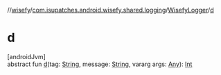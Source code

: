 //[wisefy](../../../index.md)/[com.isupatches.android.wisefy.shared.logging](../index.md)/[WisefyLogger](index.md)/[d](d.md)

# d

[androidJvm]\
abstract fun [d](d.md)(tag: [String](https://kotlinlang.org/api/latest/jvm/stdlib/kotlin/-string/index.html), message: [String](https://kotlinlang.org/api/latest/jvm/stdlib/kotlin/-string/index.html), vararg args: [Any](https://kotlinlang.org/api/latest/jvm/stdlib/kotlin/-any/index.html)): [Int](https://kotlinlang.org/api/latest/jvm/stdlib/kotlin/-int/index.html)
